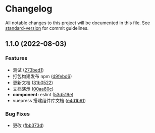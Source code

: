 # Changelog

All notable changes to this project will be documented in this file. See [standard-version](https://github.com/conventional-changelog/standard-version) for commit guidelines.

## 1.1.0 (2022-08-03)

### Features

- 测试 ([273bed1](https://github.com/JefferyXZF/douluo-ui/commit/273bed12c938bf81635927cdc1bf3881fc28f799))
- 打包构建发布 npm ([d9febd6](https://github.com/JefferyXZF/douluo-ui/commit/d9febd6f8f1bae05824bb9b397e05e8fd633bae3))
- 更新文档 ([31b0522](https://github.com/JefferyXZF/douluo-ui/commit/31b0522c629533f7a21c4d5d1be35f655fcfcff7))
- 文档演示 ([00aa80c](https://github.com/JefferyXZF/douluo-ui/commit/00aa80c300d488a256cb459d0d4e17e22a62baf4))
- **component:** eslint ([53d519e](https://github.com/JefferyXZF/douluo-ui/commit/53d519e0c79020fc3d8dcf20377957f0d7a73758))
- vuepress 搭建组件库文档 ([e4d1b91](https://github.com/JefferyXZF/douluo-ui/commit/e4d1b91d825c463bc5865c350774556e683d902d))

### Bug Fixes

- 更改 ([fbb373d](https://github.com/JefferyXZF/douluo-ui/commit/fbb373dc53d1c303447037ed5dcb5ba486de5e25))
